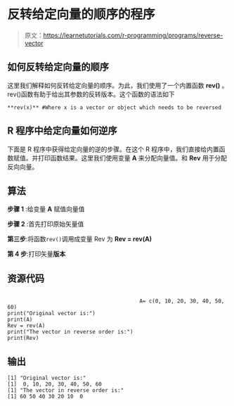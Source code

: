 # 反转给定向量的顺序的程序

> 原文：<https://learnetutorials.com/r-programming/programs/reverse-vector>

## 如何反转给定向量的顺序

这里我们解释如何反转给定向量的顺序。为此，我们使用了一个内置函数 **rev()** 。rev()函数有助于给出其参数的反转版本。这个函数的语法如下

```
**rev(x)** #Where x is a vector or object which needs to be reversed 

```

## R 程序中给定向量如何逆序

下面是 R 程序中获得给定向量的逆的步骤。在这个 R 程序中，我们直接给内置函数赋值。并打印函数结果。这里我们使用变量 **A** 来分配向量值。和 **Rev** 用于分配反向向量。

## 算法

**步骤 1** :给变量 **A** 赋值向量值

**步骤 2** :首先打印原始矢量值

**第三步**:将函数`rev()`调用成变量 Rev 为 **Rev = rev(A)**

**第 4 步**:打印矢量**版本**

## 资源代码

```

                                          A= c(0, 10, 20, 30, 40, 50, 60)
print("Original vector is:")
print(A)
Rev = rev(A)
print("The vector in reverse order is:")
print(Rev) 

```

## 输出

```
[1] "Original vector is:"
[1]  0, 10, 20, 30, 40, 50, 60
[1] "The vector in reverse order is:"
[1] 60 50 40 30 20 10  0 
```